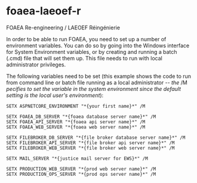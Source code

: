 # foaea-laeoef-r
FOAEA Re-engineering / LAEOEF Réingénierie

In order to be able to run FOAEA, you need to set up a number of environment variables.
You can do so by going into the Windows interface for System Environment variables, or
by creating and running a batch (.cmd) file that will set them up. This file needs to run 
with local administrator privileges. 

The following variables need to be set (this example shows the code to run from command line or batch file running as a local administrator -- *the* /M *pecifies to set the variable in the system environment since the default setting is the local user's environment*):

    SETX ASPNETCORE_ENVIRONMENT "*{your first name}*" /M

    SETX FOAEA_DB_SERVER "*{foaea database server name}*" /M
    SETX FOAEA_API_SERVER "*{foaea api server name}*" /M
    SETX FOAEA_WEB_SERVER "*{foaea web server name}*" /M

    SETX FILEBROKER_DB_SERVER "*{file broker database server name}*" /M
    SETX FILEBROKER_API_SERVER "*{file broker api server name}*" /M
    SETX FILEBROKER_WEB_SERVER "*{file broker web server name}*" /M

    SETX MAIL_SERVER "*{justice mail server for EWS}*" /M

    SETX PRODUCTION_WEB_SERVER "*{prod web server name}*" /M 
    SETX PRODUCTION_OPS_SERVER "*{prod ops server name}*" /M
